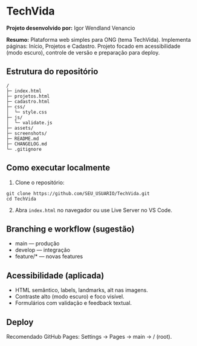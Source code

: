 # TechVida

**Projeto desenvolvido por:** Igor Wendland Venancio

**Resumo:** Plataforma web simples para ONG (tema TechVida). Implementa páginas: Início, Projetos e Cadastro. Projeto focado em acessibilidade (modo escuro), controle de versão e preparação para deploy.

## Estrutura do repositório
```
/
├─ index.html
├─ projetos.html
├─ cadastro.html
├─ css/
│  └─ style.css
├─ js/
│  └─ validate.js
├─ assets/
├─ screenshots/
├─ README.md
├─ CHANGELOG.md
└─ .gitignore
```

## Como executar localmente
1. Clone o repositório:
```
git clone https://github.com/SEU_USUARIO/TechVida.git
cd TechVida
```
2. Abra `index.html` no navegador ou use Live Server no VS Code.

## Branching e workflow (sugestão)
- main — produção
- develop — integração
- feature/* — novas features

## Acessibilidade (aplicada)
- HTML semântico, labels, landmarks, alt nas imagens.
- Contraste alto (modo escuro) e foco visível.
- Formulários com validação e feedback textual.

## Deploy
Recomendado GitHub Pages: Settings → Pages → main → / (root).
